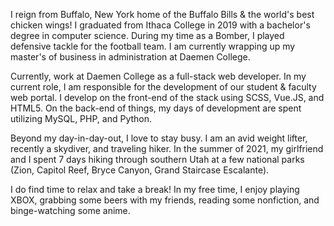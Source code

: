 I reign from Buffalo, New York home of the Buffalo Bills & the world's best chicken wings! I graduated from Ithaca College in 2019 with a bachelor's degree in computer science. During my time as a Bomber, I played defensive tackle for the football team. I am currently wrapping up my master's of business in administration at Daemen College.

Currently, work at Daemen College as a full-stack web developer. In my current role, I am responsible for the development of our student & faculty web portal. I develop on the front-end of the stack using SCSS, Vue.JS, and HTML5. On the back-end of things, my days of development are spent utilizing MySQL, PHP, and Python.

Beyond my day-in-day-out, I love to stay busy. I am an avid weight lifter, recently a skydiver, and traveling hiker. In the summer of 2021, my girlfriend and I spent 7 days hiking through southern Utah at a few national parks (Zion, Capitol Reef, Bryce Canyon, Grand Staircase Escalante).

I do find time to relax and take a break! In my free time, I enjoy playing XBOX, grabbing some beers with my friends, reading some nonfiction, and binge-watching some anime.
